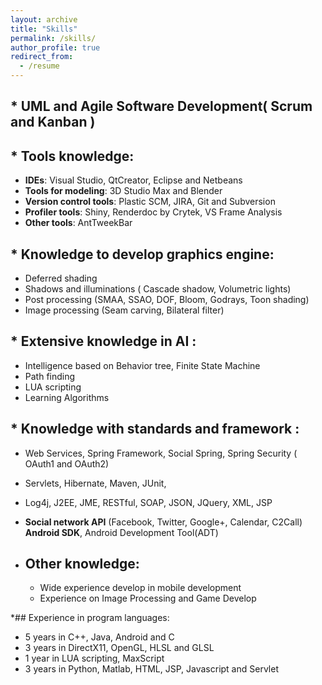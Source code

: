 ```yaml
---
layout: archive
title: "Skills"
permalink: /skills/
author_profile: true
redirect_from:
  - /resume
---
```


## * UML and Agile Software Development( Scrum and Kanban )
## * Tools knowledge: 
  *	**IDEs**: Visual Studio, QtCreator, Eclipse and Netbeans
  * **Tools for modeling**: 3D Studio Max and Blender 
  * **Version control tools**: Plastic SCM, JIRA, Git and Subversion
  * **Profiler tools**: Shiny, Renderdoc by Crytek, VS Frame Analysis
  * **Other tools**: AntTweekBar

## * Knowledge to develop graphics engine:
  * Deferred shading
  * Shadows and illuminations ( Cascade shadow, Volumetric lights)
  * Post processing (SMAA, SSAO, DOF, Bloom, Godrays, Toon shading)
  * Image processing (Seam carving, Bilateral filter)

## * Extensive knowledge in AI :
  * Intelligence based on Behavior tree, Finite State Machine
  * Path finding
  * LUA scripting
  * Learning Algorithms

## * Knowledge with standards and framework :
  * Web Services, Spring Framework, Social Spring, Spring Security
 ( OAuth1 and OAuth2)
  * Servlets, Hibernate, Maven, JUnit,
  * Log4j, J2EE, JME, RESTful, SOAP, JSON, JQuery, XML, JSP
  * **Social network API** (Facebook, Twitter, Google+, Calendar, C2Call)
  **Android SDK**, Android Development Tool(ADT)
  
* ## Other knowledge:
  * Wide experience develop in mobile development 
  * Experience on Image Processing and Game Develop

*## Experience in program languages: 
  * 5 years in C++, Java, Android and C
  * 3 years in DirectX11, OpenGL, HLSL and GLSL
  * 1 year in LUA scripting, MaxScript
  * 3 years in Python, Matlab, HTML, JSP, Javascript and Servlet